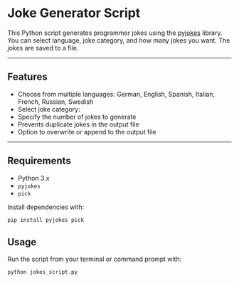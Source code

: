 # Joke Generator Script

This Python script generates programmer jokes using the [pyjokes](https://pypi.org/project/pyjokes/) library.  
You can select language, joke category, and how many jokes you want. The jokes are saved to a file.

---

## Features

- Choose from multiple languages: German, English, Spanish, Italian, French, Russian, Swedish
- Select joke category:  
- Specify the number of jokes to generate
- Prevents duplicate jokes in the output file
- Option to overwrite or append to the output file

---

## Requirements

- Python 3.x
- `pyjokes`  
- `pick`

Install dependencies with:

```bash
pip install pyjokes pick
```

## Usage

Run the script from your terminal or command prompt with:

```bash
python jokes_script.py
```

